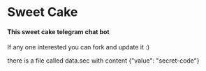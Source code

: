 <h1> Sweet Cake </h1>
<h4> This sweet cake telegram chat bot </h4>
<p>If any one interested you can fork and update it :)</p>
<p>there is a file called data.sec with content {"value": "secret-code"}</p>
